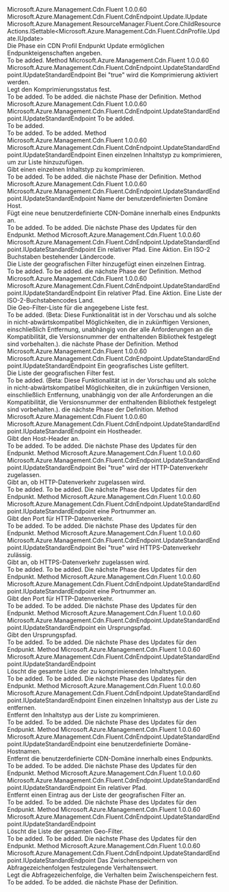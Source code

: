 <Type Name="IUpdateStandardEndpoint" FullName="Microsoft.Azure.Management.Cdn.Fluent.CdnEndpoint.UpdateStandardEndpoint.IUpdateStandardEndpoint">
  <TypeSignature Language="C#" Value="public interface IUpdateStandardEndpoint : Microsoft.Azure.Management.Cdn.Fluent.CdnEndpoint.Update.IUpdate, Microsoft.Azure.Management.ResourceManager.Fluent.Core.ChildResourceActions.ISettable&lt;Microsoft.Azure.Management.Cdn.Fluent.CdnProfile.Update.IUpdate&gt;" />
  <TypeSignature Language="ILAsm" Value=".class public interface auto ansi abstract IUpdateStandardEndpoint implements class Microsoft.Azure.Management.Cdn.Fluent.CdnEndpoint.Update.IUpdate, class Microsoft.Azure.Management.ResourceManager.Fluent.Core.ChildResourceActions.ISettable`1&lt;class Microsoft.Azure.Management.Cdn.Fluent.CdnProfile.Update.IUpdate&gt;" />
  <TypeSignature Language="DocId" Value="T:Microsoft.Azure.Management.Cdn.Fluent.CdnEndpoint.UpdateStandardEndpoint.IUpdateStandardEndpoint" />
  <TypeSignature Language="VB.NET" Value="Public Interface IUpdateStandardEndpoint&#xA;Implements ISettable(Of IUpdate), IUpdate" />
  <TypeSignature Language="F#" Value="type IUpdateStandardEndpoint = interface&#xA;    interface IUpdate&#xA;    interface ISettable&lt;IUpdate&gt;" />
  <AssemblyInfo>
    <AssemblyName>Microsoft.Azure.Management.Cdn.Fluent</AssemblyName>
    <AssemblyVersion>1.0.0.60</AssemblyVersion>
  </AssemblyInfo>
  <Interfaces>
    <Interface>
      <InterfaceName>Microsoft.Azure.Management.Cdn.Fluent.CdnEndpoint.Update.IUpdate</InterfaceName>
    </Interface>
    <Interface>
      <InterfaceName>Microsoft.Azure.Management.ResourceManager.Fluent.Core.ChildResourceActions.ISettable&lt;Microsoft.Azure.Management.Cdn.Fluent.CdnProfile.Update.IUpdate&gt;</InterfaceName>
    </Interface>
  </Interfaces>
  <Docs>
    <summary>
            Die Phase ein CDN Profil Endpunkt Update ermöglichen Endpunkteigenschaften angeben.
            </summary>
    <remarks>To be added.</remarks>
  </Docs>
  <Members>
    <Member MemberName="WithCompressionEnabled">
      <MemberSignature Language="C#" Value="public Microsoft.Azure.Management.Cdn.Fluent.CdnEndpoint.UpdateStandardEndpoint.IUpdateStandardEndpoint WithCompressionEnabled (bool compressionEnabled);" />
      <MemberSignature Language="ILAsm" Value=".method public hidebysig newslot virtual instance class Microsoft.Azure.Management.Cdn.Fluent.CdnEndpoint.UpdateStandardEndpoint.IUpdateStandardEndpoint WithCompressionEnabled(bool compressionEnabled) cil managed" />
      <MemberSignature Language="DocId" Value="M:Microsoft.Azure.Management.Cdn.Fluent.CdnEndpoint.UpdateStandardEndpoint.IUpdateStandardEndpoint.WithCompressionEnabled(System.Boolean)" />
      <MemberSignature Language="VB.NET" Value="Public Function WithCompressionEnabled (compressionEnabled As Boolean) As IUpdateStandardEndpoint" />
      <MemberSignature Language="F#" Value="abstract member WithCompressionEnabled : bool -&gt; Microsoft.Azure.Management.Cdn.Fluent.CdnEndpoint.UpdateStandardEndpoint.IUpdateStandardEndpoint" Usage="iUpdateStandardEndpoint.WithCompressionEnabled compressionEnabled" />
      <MemberType>Method</MemberType>
      <AssemblyInfo>
        <AssemblyName>Microsoft.Azure.Management.Cdn.Fluent</AssemblyName>
        <AssemblyVersion>1.0.0.60</AssemblyVersion>
      </AssemblyInfo>
      <ReturnValue>
        <ReturnType>Microsoft.Azure.Management.Cdn.Fluent.CdnEndpoint.UpdateStandardEndpoint.IUpdateStandardEndpoint</ReturnType>
      </ReturnValue>
      <Parameters>
        <Parameter Name="compressionEnabled" Type="System.Boolean" />
      </Parameters>
      <Docs>
        <param name="compressionEnabled">Bei "true" wird die Komprimierung aktiviert werden.</param>
        <summary>
            Legt den Komprimierungsstatus fest.
            </summary>
        <returns>To be added.</returns>
        <remarks>To be added.</remarks>
        <return>die nächste Phase der Definition.</return>
      </Docs>
    </Member>
    <Member MemberName="WithContentTypesToCompress">
      <MemberSignature Language="C#" Value="public Microsoft.Azure.Management.Cdn.Fluent.CdnEndpoint.UpdateStandardEndpoint.IUpdateStandardEndpoint WithContentTypesToCompress (System.Collections.Generic.ISet&lt;string&gt; contentTypesToCompress);" />
      <MemberSignature Language="ILAsm" Value=".method public hidebysig newslot virtual instance class Microsoft.Azure.Management.Cdn.Fluent.CdnEndpoint.UpdateStandardEndpoint.IUpdateStandardEndpoint WithContentTypesToCompress(class System.Collections.Generic.ISet`1&lt;string&gt; contentTypesToCompress) cil managed" />
      <MemberSignature Language="DocId" Value="M:Microsoft.Azure.Management.Cdn.Fluent.CdnEndpoint.UpdateStandardEndpoint.IUpdateStandardEndpoint.WithContentTypesToCompress(System.Collections.Generic.ISet{System.String})" />
      <MemberSignature Language="VB.NET" Value="Public Function WithContentTypesToCompress (contentTypesToCompress As ISet(Of String)) As IUpdateStandardEndpoint" />
      <MemberSignature Language="F#" Value="abstract member WithContentTypesToCompress : System.Collections.Generic.ISet&lt;string&gt; -&gt; Microsoft.Azure.Management.Cdn.Fluent.CdnEndpoint.UpdateStandardEndpoint.IUpdateStandardEndpoint" Usage="iUpdateStandardEndpoint.WithContentTypesToCompress contentTypesToCompress" />
      <MemberType>Method</MemberType>
      <AssemblyInfo>
        <AssemblyName>Microsoft.Azure.Management.Cdn.Fluent</AssemblyName>
        <AssemblyVersion>1.0.0.60</AssemblyVersion>
      </AssemblyInfo>
      <ReturnValue>
        <ReturnType>Microsoft.Azure.Management.Cdn.Fluent.CdnEndpoint.UpdateStandardEndpoint.IUpdateStandardEndpoint</ReturnType>
      </ReturnValue>
      <Parameters>
        <Parameter Name="contentTypesToCompress" Type="System.Collections.Generic.ISet&lt;System.String&gt;" />
      </Parameters>
      <Docs>
        <param name="contentTypesToCompress">To be added.</param>
        <summary>To be added.</summary>
        <returns>To be added.</returns>
        <remarks>To be added.</remarks>
      </Docs>
    </Member>
    <Member MemberName="WithContentTypeToCompress">
      <MemberSignature Language="C#" Value="public Microsoft.Azure.Management.Cdn.Fluent.CdnEndpoint.UpdateStandardEndpoint.IUpdateStandardEndpoint WithContentTypeToCompress (string contentTypeToCompress);" />
      <MemberSignature Language="ILAsm" Value=".method public hidebysig newslot virtual instance class Microsoft.Azure.Management.Cdn.Fluent.CdnEndpoint.UpdateStandardEndpoint.IUpdateStandardEndpoint WithContentTypeToCompress(string contentTypeToCompress) cil managed" />
      <MemberSignature Language="DocId" Value="M:Microsoft.Azure.Management.Cdn.Fluent.CdnEndpoint.UpdateStandardEndpoint.IUpdateStandardEndpoint.WithContentTypeToCompress(System.String)" />
      <MemberSignature Language="VB.NET" Value="Public Function WithContentTypeToCompress (contentTypeToCompress As String) As IUpdateStandardEndpoint" />
      <MemberSignature Language="F#" Value="abstract member WithContentTypeToCompress : string -&gt; Microsoft.Azure.Management.Cdn.Fluent.CdnEndpoint.UpdateStandardEndpoint.IUpdateStandardEndpoint" Usage="iUpdateStandardEndpoint.WithContentTypeToCompress contentTypeToCompress" />
      <MemberType>Method</MemberType>
      <AssemblyInfo>
        <AssemblyName>Microsoft.Azure.Management.Cdn.Fluent</AssemblyName>
        <AssemblyVersion>1.0.0.60</AssemblyVersion>
      </AssemblyInfo>
      <ReturnValue>
        <ReturnType>Microsoft.Azure.Management.Cdn.Fluent.CdnEndpoint.UpdateStandardEndpoint.IUpdateStandardEndpoint</ReturnType>
      </ReturnValue>
      <Parameters>
        <Parameter Name="contentTypeToCompress" Type="System.String" />
      </Parameters>
      <Docs>
        <param name="contentTypeToCompress">Einen einzelnen Inhaltstyp zu komprimieren, um zur Liste hinzuzufügen.</param>
        <summary>
            Gibt einen einzelnen Inhaltstyp zu komprimieren.
            </summary>
        <returns>To be added.</returns>
        <remarks>To be added.</remarks>
        <return>die nächste Phase der Definition.</return>
      </Docs>
    </Member>
    <Member MemberName="WithCustomDomain">
      <MemberSignature Language="C#" Value="public Microsoft.Azure.Management.Cdn.Fluent.CdnEndpoint.UpdateStandardEndpoint.IUpdateStandardEndpoint WithCustomDomain (string hostName);" />
      <MemberSignature Language="ILAsm" Value=".method public hidebysig newslot virtual instance class Microsoft.Azure.Management.Cdn.Fluent.CdnEndpoint.UpdateStandardEndpoint.IUpdateStandardEndpoint WithCustomDomain(string hostName) cil managed" />
      <MemberSignature Language="DocId" Value="M:Microsoft.Azure.Management.Cdn.Fluent.CdnEndpoint.UpdateStandardEndpoint.IUpdateStandardEndpoint.WithCustomDomain(System.String)" />
      <MemberSignature Language="VB.NET" Value="Public Function WithCustomDomain (hostName As String) As IUpdateStandardEndpoint" />
      <MemberSignature Language="F#" Value="abstract member WithCustomDomain : string -&gt; Microsoft.Azure.Management.Cdn.Fluent.CdnEndpoint.UpdateStandardEndpoint.IUpdateStandardEndpoint" Usage="iUpdateStandardEndpoint.WithCustomDomain hostName" />
      <MemberType>Method</MemberType>
      <AssemblyInfo>
        <AssemblyName>Microsoft.Azure.Management.Cdn.Fluent</AssemblyName>
        <AssemblyVersion>1.0.0.60</AssemblyVersion>
      </AssemblyInfo>
      <ReturnValue>
        <ReturnType>Microsoft.Azure.Management.Cdn.Fluent.CdnEndpoint.UpdateStandardEndpoint.IUpdateStandardEndpoint</ReturnType>
      </ReturnValue>
      <Parameters>
        <Parameter Name="hostName" Type="System.String" />
      </Parameters>
      <Docs>
        <param name="hostName">Name der benutzerdefinierten Domäne Host.</param>
        <summary>
            Fügt eine neue benutzerdefinierte CDN-Domäne innerhalb eines Endpunkts an.
            </summary>
        <returns>To be added.</returns>
        <remarks>To be added.</remarks>
        <return>Die nächste Phase des Updates für den Endpunkt.</return>
      </Docs>
    </Member>
    <Member MemberName="WithGeoFilter">
      <MemberSignature Language="C#" Value="public Microsoft.Azure.Management.Cdn.Fluent.CdnEndpoint.UpdateStandardEndpoint.IUpdateStandardEndpoint WithGeoFilter (string relativePath, Microsoft.Azure.Management.Cdn.Fluent.Models.GeoFilterActions action, Microsoft.Azure.Management.ResourceManager.Fluent.Core.CountryISOCode countryCode);" />
      <MemberSignature Language="ILAsm" Value=".method public hidebysig newslot virtual instance class Microsoft.Azure.Management.Cdn.Fluent.CdnEndpoint.UpdateStandardEndpoint.IUpdateStandardEndpoint WithGeoFilter(string relativePath, valuetype Microsoft.Azure.Management.Cdn.Fluent.Models.GeoFilterActions action, class Microsoft.Azure.Management.ResourceManager.Fluent.Core.CountryISOCode countryCode) cil managed" />
      <MemberSignature Language="DocId" Value="M:Microsoft.Azure.Management.Cdn.Fluent.CdnEndpoint.UpdateStandardEndpoint.IUpdateStandardEndpoint.WithGeoFilter(System.String,Microsoft.Azure.Management.Cdn.Fluent.Models.GeoFilterActions,Microsoft.Azure.Management.ResourceManager.Fluent.Core.CountryISOCode)" />
      <MemberSignature Language="VB.NET" Value="Public Function WithGeoFilter (relativePath As String, action As GeoFilterActions, countryCode As CountryISOCode) As IUpdateStandardEndpoint" />
      <MemberSignature Language="F#" Value="abstract member WithGeoFilter : string * Microsoft.Azure.Management.Cdn.Fluent.Models.GeoFilterActions * Microsoft.Azure.Management.ResourceManager.Fluent.Core.CountryISOCode -&gt; Microsoft.Azure.Management.Cdn.Fluent.CdnEndpoint.UpdateStandardEndpoint.IUpdateStandardEndpoint" Usage="iUpdateStandardEndpoint.WithGeoFilter (relativePath, action, countryCode)" />
      <MemberType>Method</MemberType>
      <AssemblyInfo>
        <AssemblyName>Microsoft.Azure.Management.Cdn.Fluent</AssemblyName>
        <AssemblyVersion>1.0.0.60</AssemblyVersion>
      </AssemblyInfo>
      <ReturnValue>
        <ReturnType>Microsoft.Azure.Management.Cdn.Fluent.CdnEndpoint.UpdateStandardEndpoint.IUpdateStandardEndpoint</ReturnType>
      </ReturnValue>
      <Parameters>
        <Parameter Name="relativePath" Type="System.String" />
        <Parameter Name="action" Type="Microsoft.Azure.Management.Cdn.Fluent.Models.GeoFilterActions" />
        <Parameter Name="countryCode" Type="Microsoft.Azure.Management.ResourceManager.Fluent.Core.CountryISOCode" />
      </Parameters>
      <Docs>
        <param name="relativePath">Ein relativer Pfad.</param>
        <param name="action">Eine Aktion.</param>
        <param name="countryCode">Ein ISO-2 Buchstaben bestehender Ländercode.</param>
        <summary>
            Die Liste der geografischen Filter hinzugefügt einen einzelnen Eintrag.
            </summary>
        <returns>To be added.</returns>
        <remarks>To be added.</remarks>
        <return>die nächste Phase der Definition.</return>
      </Docs>
    </Member>
    <Member MemberName="WithGeoFilter">
      <MemberSignature Language="C#" Value="public Microsoft.Azure.Management.Cdn.Fluent.CdnEndpoint.UpdateStandardEndpoint.IUpdateStandardEndpoint WithGeoFilter (string relativePath, Microsoft.Azure.Management.Cdn.Fluent.Models.GeoFilterActions action, System.Collections.Generic.IList&lt;Microsoft.Azure.Management.ResourceManager.Fluent.Core.CountryISOCode&gt; countryCodes);" />
      <MemberSignature Language="ILAsm" Value=".method public hidebysig newslot virtual instance class Microsoft.Azure.Management.Cdn.Fluent.CdnEndpoint.UpdateStandardEndpoint.IUpdateStandardEndpoint WithGeoFilter(string relativePath, valuetype Microsoft.Azure.Management.Cdn.Fluent.Models.GeoFilterActions action, class System.Collections.Generic.IList`1&lt;class Microsoft.Azure.Management.ResourceManager.Fluent.Core.CountryISOCode&gt; countryCodes) cil managed" />
      <MemberSignature Language="DocId" Value="M:Microsoft.Azure.Management.Cdn.Fluent.CdnEndpoint.UpdateStandardEndpoint.IUpdateStandardEndpoint.WithGeoFilter(System.String,Microsoft.Azure.Management.Cdn.Fluent.Models.GeoFilterActions,System.Collections.Generic.IList{Microsoft.Azure.Management.ResourceManager.Fluent.Core.CountryISOCode})" />
      <MemberSignature Language="VB.NET" Value="Public Function WithGeoFilter (relativePath As String, action As GeoFilterActions, countryCodes As IList(Of CountryISOCode)) As IUpdateStandardEndpoint" />
      <MemberSignature Language="F#" Value="abstract member WithGeoFilter : string * Microsoft.Azure.Management.Cdn.Fluent.Models.GeoFilterActions * System.Collections.Generic.IList&lt;Microsoft.Azure.Management.ResourceManager.Fluent.Core.CountryISOCode&gt; -&gt; Microsoft.Azure.Management.Cdn.Fluent.CdnEndpoint.UpdateStandardEndpoint.IUpdateStandardEndpoint" Usage="iUpdateStandardEndpoint.WithGeoFilter (relativePath, action, countryCodes)" />
      <MemberType>Method</MemberType>
      <AssemblyInfo>
        <AssemblyName>Microsoft.Azure.Management.Cdn.Fluent</AssemblyName>
        <AssemblyVersion>1.0.0.60</AssemblyVersion>
      </AssemblyInfo>
      <ReturnValue>
        <ReturnType>Microsoft.Azure.Management.Cdn.Fluent.CdnEndpoint.UpdateStandardEndpoint.IUpdateStandardEndpoint</ReturnType>
      </ReturnValue>
      <Parameters>
        <Parameter Name="relativePath" Type="System.String" />
        <Parameter Name="action" Type="Microsoft.Azure.Management.Cdn.Fluent.Models.GeoFilterActions" />
        <Parameter Name="countryCodes" Type="System.Collections.Generic.IList&lt;Microsoft.Azure.Management.ResourceManager.Fluent.Core.CountryISOCode&gt;" />
      </Parameters>
      <Docs>
        <param name="relativePath">Ein relativer Pfad.</param>
        <param name="action">Eine Aktion.</param>
        <param name="countryCodes">Eine Liste der ISO-2-Buchstabencodes Land.</param>
        <summary>
            Die Geo-Filter-Liste für die angegebene Liste fest.
            </summary>
        <returns>To be added.</returns>
        <remarks>
            (Beta: Diese Funktionalität ist in der Vorschau und als solche in nicht-abwärtskompatibel Möglichkeiten, die in zukünftigen Versionen, einschließlich Entfernung, unabhängig von der alle Anforderungen an die Kompatibilität, die Versionsnummer der enthaltenden Bibliothek festgelegt sind vorbehalten.).
            </remarks>
        <return>die nächste Phase der Definition.</return>
      </Docs>
    </Member>
    <Member MemberName="WithGeoFilters">
      <MemberSignature Language="C#" Value="public Microsoft.Azure.Management.Cdn.Fluent.CdnEndpoint.UpdateStandardEndpoint.IUpdateStandardEndpoint WithGeoFilters (System.Collections.Generic.IList&lt;Microsoft.Azure.Management.Cdn.Fluent.Models.GeoFilter&gt; geoFilters);" />
      <MemberSignature Language="ILAsm" Value=".method public hidebysig newslot virtual instance class Microsoft.Azure.Management.Cdn.Fluent.CdnEndpoint.UpdateStandardEndpoint.IUpdateStandardEndpoint WithGeoFilters(class System.Collections.Generic.IList`1&lt;class Microsoft.Azure.Management.Cdn.Fluent.Models.GeoFilter&gt; geoFilters) cil managed" />
      <MemberSignature Language="DocId" Value="M:Microsoft.Azure.Management.Cdn.Fluent.CdnEndpoint.UpdateStandardEndpoint.IUpdateStandardEndpoint.WithGeoFilters(System.Collections.Generic.IList{Microsoft.Azure.Management.Cdn.Fluent.Models.GeoFilter})" />
      <MemberSignature Language="VB.NET" Value="Public Function WithGeoFilters (geoFilters As IList(Of GeoFilter)) As IUpdateStandardEndpoint" />
      <MemberSignature Language="F#" Value="abstract member WithGeoFilters : System.Collections.Generic.IList&lt;Microsoft.Azure.Management.Cdn.Fluent.Models.GeoFilter&gt; -&gt; Microsoft.Azure.Management.Cdn.Fluent.CdnEndpoint.UpdateStandardEndpoint.IUpdateStandardEndpoint" Usage="iUpdateStandardEndpoint.WithGeoFilters geoFilters" />
      <MemberType>Method</MemberType>
      <AssemblyInfo>
        <AssemblyName>Microsoft.Azure.Management.Cdn.Fluent</AssemblyName>
        <AssemblyVersion>1.0.0.60</AssemblyVersion>
      </AssemblyInfo>
      <ReturnValue>
        <ReturnType>Microsoft.Azure.Management.Cdn.Fluent.CdnEndpoint.UpdateStandardEndpoint.IUpdateStandardEndpoint</ReturnType>
      </ReturnValue>
      <Parameters>
        <Parameter Name="geoFilters" Type="System.Collections.Generic.IList&lt;Microsoft.Azure.Management.Cdn.Fluent.Models.GeoFilter&gt;" />
      </Parameters>
      <Docs>
        <param name="geoFilters">Ein geografisches Liste gefiltert.</param>
        <summary>
            Die Liste der geografischen Filter fest.
            </summary>
        <returns>To be added.</returns>
        <remarks>
            (Beta: Diese Funktionalität ist in der Vorschau und als solche in nicht-abwärtskompatibel Möglichkeiten, die in zukünftigen Versionen, einschließlich Entfernung, unabhängig von der alle Anforderungen an die Kompatibilität, die Versionsnummer der enthaltenden Bibliothek festgelegt sind vorbehalten.).
            </remarks>
        <return>die nächste Phase der Definition.</return>
      </Docs>
    </Member>
    <Member MemberName="WithHostHeader">
      <MemberSignature Language="C#" Value="public Microsoft.Azure.Management.Cdn.Fluent.CdnEndpoint.UpdateStandardEndpoint.IUpdateStandardEndpoint WithHostHeader (string hostHeader);" />
      <MemberSignature Language="ILAsm" Value=".method public hidebysig newslot virtual instance class Microsoft.Azure.Management.Cdn.Fluent.CdnEndpoint.UpdateStandardEndpoint.IUpdateStandardEndpoint WithHostHeader(string hostHeader) cil managed" />
      <MemberSignature Language="DocId" Value="M:Microsoft.Azure.Management.Cdn.Fluent.CdnEndpoint.UpdateStandardEndpoint.IUpdateStandardEndpoint.WithHostHeader(System.String)" />
      <MemberSignature Language="VB.NET" Value="Public Function WithHostHeader (hostHeader As String) As IUpdateStandardEndpoint" />
      <MemberSignature Language="F#" Value="abstract member WithHostHeader : string -&gt; Microsoft.Azure.Management.Cdn.Fluent.CdnEndpoint.UpdateStandardEndpoint.IUpdateStandardEndpoint" Usage="iUpdateStandardEndpoint.WithHostHeader hostHeader" />
      <MemberType>Method</MemberType>
      <AssemblyInfo>
        <AssemblyName>Microsoft.Azure.Management.Cdn.Fluent</AssemblyName>
        <AssemblyVersion>1.0.0.60</AssemblyVersion>
      </AssemblyInfo>
      <ReturnValue>
        <ReturnType>Microsoft.Azure.Management.Cdn.Fluent.CdnEndpoint.UpdateStandardEndpoint.IUpdateStandardEndpoint</ReturnType>
      </ReturnValue>
      <Parameters>
        <Parameter Name="hostHeader" Type="System.String" />
      </Parameters>
      <Docs>
        <param name="hostHeader">ein Hostheader.</param>
        <summary>
            Gibt den Host-Header an.
            </summary>
        <returns>To be added.</returns>
        <remarks>To be added.</remarks>
        <return>Die nächste Phase des Updates für den Endpunkt.</return>
      </Docs>
    </Member>
    <Member MemberName="WithHttpAllowed">
      <MemberSignature Language="C#" Value="public Microsoft.Azure.Management.Cdn.Fluent.CdnEndpoint.UpdateStandardEndpoint.IUpdateStandardEndpoint WithHttpAllowed (bool httpAllowed);" />
      <MemberSignature Language="ILAsm" Value=".method public hidebysig newslot virtual instance class Microsoft.Azure.Management.Cdn.Fluent.CdnEndpoint.UpdateStandardEndpoint.IUpdateStandardEndpoint WithHttpAllowed(bool httpAllowed) cil managed" />
      <MemberSignature Language="DocId" Value="M:Microsoft.Azure.Management.Cdn.Fluent.CdnEndpoint.UpdateStandardEndpoint.IUpdateStandardEndpoint.WithHttpAllowed(System.Boolean)" />
      <MemberSignature Language="VB.NET" Value="Public Function WithHttpAllowed (httpAllowed As Boolean) As IUpdateStandardEndpoint" />
      <MemberSignature Language="F#" Value="abstract member WithHttpAllowed : bool -&gt; Microsoft.Azure.Management.Cdn.Fluent.CdnEndpoint.UpdateStandardEndpoint.IUpdateStandardEndpoint" Usage="iUpdateStandardEndpoint.WithHttpAllowed httpAllowed" />
      <MemberType>Method</MemberType>
      <AssemblyInfo>
        <AssemblyName>Microsoft.Azure.Management.Cdn.Fluent</AssemblyName>
        <AssemblyVersion>1.0.0.60</AssemblyVersion>
      </AssemblyInfo>
      <ReturnValue>
        <ReturnType>Microsoft.Azure.Management.Cdn.Fluent.CdnEndpoint.UpdateStandardEndpoint.IUpdateStandardEndpoint</ReturnType>
      </ReturnValue>
      <Parameters>
        <Parameter Name="httpAllowed" Type="System.Boolean" />
      </Parameters>
      <Docs>
        <param name="httpAllowed">Bei "true" wird der HTTP-Datenverkehr zugelassen.</param>
        <summary>
            Gibt an, ob HTTP-Datenverkehr zugelassen wird.
            </summary>
        <returns>To be added.</returns>
        <remarks>To be added.</remarks>
        <return>Die nächste Phase des Updates für den Endpunkt.</return>
      </Docs>
    </Member>
    <Member MemberName="WithHttpPort">
      <MemberSignature Language="C#" Value="public Microsoft.Azure.Management.Cdn.Fluent.CdnEndpoint.UpdateStandardEndpoint.IUpdateStandardEndpoint WithHttpPort (int httpPort);" />
      <MemberSignature Language="ILAsm" Value=".method public hidebysig newslot virtual instance class Microsoft.Azure.Management.Cdn.Fluent.CdnEndpoint.UpdateStandardEndpoint.IUpdateStandardEndpoint WithHttpPort(int32 httpPort) cil managed" />
      <MemberSignature Language="DocId" Value="M:Microsoft.Azure.Management.Cdn.Fluent.CdnEndpoint.UpdateStandardEndpoint.IUpdateStandardEndpoint.WithHttpPort(System.Int32)" />
      <MemberSignature Language="VB.NET" Value="Public Function WithHttpPort (httpPort As Integer) As IUpdateStandardEndpoint" />
      <MemberSignature Language="F#" Value="abstract member WithHttpPort : int -&gt; Microsoft.Azure.Management.Cdn.Fluent.CdnEndpoint.UpdateStandardEndpoint.IUpdateStandardEndpoint" Usage="iUpdateStandardEndpoint.WithHttpPort httpPort" />
      <MemberType>Method</MemberType>
      <AssemblyInfo>
        <AssemblyName>Microsoft.Azure.Management.Cdn.Fluent</AssemblyName>
        <AssemblyVersion>1.0.0.60</AssemblyVersion>
      </AssemblyInfo>
      <ReturnValue>
        <ReturnType>Microsoft.Azure.Management.Cdn.Fluent.CdnEndpoint.UpdateStandardEndpoint.IUpdateStandardEndpoint</ReturnType>
      </ReturnValue>
      <Parameters>
        <Parameter Name="httpPort" Type="System.Int32" />
      </Parameters>
      <Docs>
        <param name="httpPort">eine Portnummer an.</param>
        <summary>
            Gibt den Port für HTTP-Datenverkehr.
            </summary>
        <returns>To be added.</returns>
        <remarks>To be added.</remarks>
        <return>Die nächste Phase des Updates für den Endpunkt.</return>
      </Docs>
    </Member>
    <Member MemberName="WithHttpsAllowed">
      <MemberSignature Language="C#" Value="public Microsoft.Azure.Management.Cdn.Fluent.CdnEndpoint.UpdateStandardEndpoint.IUpdateStandardEndpoint WithHttpsAllowed (bool httpsAllowed);" />
      <MemberSignature Language="ILAsm" Value=".method public hidebysig newslot virtual instance class Microsoft.Azure.Management.Cdn.Fluent.CdnEndpoint.UpdateStandardEndpoint.IUpdateStandardEndpoint WithHttpsAllowed(bool httpsAllowed) cil managed" />
      <MemberSignature Language="DocId" Value="M:Microsoft.Azure.Management.Cdn.Fluent.CdnEndpoint.UpdateStandardEndpoint.IUpdateStandardEndpoint.WithHttpsAllowed(System.Boolean)" />
      <MemberSignature Language="VB.NET" Value="Public Function WithHttpsAllowed (httpsAllowed As Boolean) As IUpdateStandardEndpoint" />
      <MemberSignature Language="F#" Value="abstract member WithHttpsAllowed : bool -&gt; Microsoft.Azure.Management.Cdn.Fluent.CdnEndpoint.UpdateStandardEndpoint.IUpdateStandardEndpoint" Usage="iUpdateStandardEndpoint.WithHttpsAllowed httpsAllowed" />
      <MemberType>Method</MemberType>
      <AssemblyInfo>
        <AssemblyName>Microsoft.Azure.Management.Cdn.Fluent</AssemblyName>
        <AssemblyVersion>1.0.0.60</AssemblyVersion>
      </AssemblyInfo>
      <ReturnValue>
        <ReturnType>Microsoft.Azure.Management.Cdn.Fluent.CdnEndpoint.UpdateStandardEndpoint.IUpdateStandardEndpoint</ReturnType>
      </ReturnValue>
      <Parameters>
        <Parameter Name="httpsAllowed" Type="System.Boolean" />
      </Parameters>
      <Docs>
        <param name="httpsAllowed">Bei "true" wird HTTPS-Datenverkehr zulässig.</param>
        <summary>
            Gibt an, ob HTTPS-Datenverkehr zugelassen wird.
            </summary>
        <returns>To be added.</returns>
        <remarks>To be added.</remarks>
        <return>Die nächste Phase des Updates für den Endpunkt.</return>
      </Docs>
    </Member>
    <Member MemberName="WithHttpsPort">
      <MemberSignature Language="C#" Value="public Microsoft.Azure.Management.Cdn.Fluent.CdnEndpoint.UpdateStandardEndpoint.IUpdateStandardEndpoint WithHttpsPort (int httpsPort);" />
      <MemberSignature Language="ILAsm" Value=".method public hidebysig newslot virtual instance class Microsoft.Azure.Management.Cdn.Fluent.CdnEndpoint.UpdateStandardEndpoint.IUpdateStandardEndpoint WithHttpsPort(int32 httpsPort) cil managed" />
      <MemberSignature Language="DocId" Value="M:Microsoft.Azure.Management.Cdn.Fluent.CdnEndpoint.UpdateStandardEndpoint.IUpdateStandardEndpoint.WithHttpsPort(System.Int32)" />
      <MemberSignature Language="VB.NET" Value="Public Function WithHttpsPort (httpsPort As Integer) As IUpdateStandardEndpoint" />
      <MemberSignature Language="F#" Value="abstract member WithHttpsPort : int -&gt; Microsoft.Azure.Management.Cdn.Fluent.CdnEndpoint.UpdateStandardEndpoint.IUpdateStandardEndpoint" Usage="iUpdateStandardEndpoint.WithHttpsPort httpsPort" />
      <MemberType>Method</MemberType>
      <AssemblyInfo>
        <AssemblyName>Microsoft.Azure.Management.Cdn.Fluent</AssemblyName>
        <AssemblyVersion>1.0.0.60</AssemblyVersion>
      </AssemblyInfo>
      <ReturnValue>
        <ReturnType>Microsoft.Azure.Management.Cdn.Fluent.CdnEndpoint.UpdateStandardEndpoint.IUpdateStandardEndpoint</ReturnType>
      </ReturnValue>
      <Parameters>
        <Parameter Name="httpsPort" Type="System.Int32" />
      </Parameters>
      <Docs>
        <param name="httpsPort">eine Portnummer an.</param>
        <summary>
            Gibt den Port für HTTP-Datenverkehr.
            </summary>
        <returns>To be added.</returns>
        <remarks>To be added.</remarks>
        <return>Die nächste Phase des Updates für den Endpunkt.</return>
      </Docs>
    </Member>
    <Member MemberName="WithOriginPath">
      <MemberSignature Language="C#" Value="public Microsoft.Azure.Management.Cdn.Fluent.CdnEndpoint.UpdateStandardEndpoint.IUpdateStandardEndpoint WithOriginPath (string originPath);" />
      <MemberSignature Language="ILAsm" Value=".method public hidebysig newslot virtual instance class Microsoft.Azure.Management.Cdn.Fluent.CdnEndpoint.UpdateStandardEndpoint.IUpdateStandardEndpoint WithOriginPath(string originPath) cil managed" />
      <MemberSignature Language="DocId" Value="M:Microsoft.Azure.Management.Cdn.Fluent.CdnEndpoint.UpdateStandardEndpoint.IUpdateStandardEndpoint.WithOriginPath(System.String)" />
      <MemberSignature Language="VB.NET" Value="Public Function WithOriginPath (originPath As String) As IUpdateStandardEndpoint" />
      <MemberSignature Language="F#" Value="abstract member WithOriginPath : string -&gt; Microsoft.Azure.Management.Cdn.Fluent.CdnEndpoint.UpdateStandardEndpoint.IUpdateStandardEndpoint" Usage="iUpdateStandardEndpoint.WithOriginPath originPath" />
      <MemberType>Method</MemberType>
      <AssemblyInfo>
        <AssemblyName>Microsoft.Azure.Management.Cdn.Fluent</AssemblyName>
        <AssemblyVersion>1.0.0.60</AssemblyVersion>
      </AssemblyInfo>
      <ReturnValue>
        <ReturnType>Microsoft.Azure.Management.Cdn.Fluent.CdnEndpoint.UpdateStandardEndpoint.IUpdateStandardEndpoint</ReturnType>
      </ReturnValue>
      <Parameters>
        <Parameter Name="originPath" Type="System.String" />
      </Parameters>
      <Docs>
        <param name="originPath">ein Ursprungspfad.</param>
        <summary>
            Gibt den Ursprungspfad.
            </summary>
        <returns>To be added.</returns>
        <remarks>To be added.</remarks>
        <return>Die nächste Phase des Updates für den Endpunkt.</return>
      </Docs>
    </Member>
    <Member MemberName="WithoutContentTypesToCompress">
      <MemberSignature Language="C#" Value="public Microsoft.Azure.Management.Cdn.Fluent.CdnEndpoint.UpdateStandardEndpoint.IUpdateStandardEndpoint WithoutContentTypesToCompress ();" />
      <MemberSignature Language="ILAsm" Value=".method public hidebysig newslot virtual instance class Microsoft.Azure.Management.Cdn.Fluent.CdnEndpoint.UpdateStandardEndpoint.IUpdateStandardEndpoint WithoutContentTypesToCompress() cil managed" />
      <MemberSignature Language="DocId" Value="M:Microsoft.Azure.Management.Cdn.Fluent.CdnEndpoint.UpdateStandardEndpoint.IUpdateStandardEndpoint.WithoutContentTypesToCompress" />
      <MemberSignature Language="VB.NET" Value="Public Function WithoutContentTypesToCompress () As IUpdateStandardEndpoint" />
      <MemberSignature Language="F#" Value="abstract member WithoutContentTypesToCompress : unit -&gt; Microsoft.Azure.Management.Cdn.Fluent.CdnEndpoint.UpdateStandardEndpoint.IUpdateStandardEndpoint" Usage="iUpdateStandardEndpoint.WithoutContentTypesToCompress " />
      <MemberType>Method</MemberType>
      <AssemblyInfo>
        <AssemblyName>Microsoft.Azure.Management.Cdn.Fluent</AssemblyName>
        <AssemblyVersion>1.0.0.60</AssemblyVersion>
      </AssemblyInfo>
      <ReturnValue>
        <ReturnType>Microsoft.Azure.Management.Cdn.Fluent.CdnEndpoint.UpdateStandardEndpoint.IUpdateStandardEndpoint</ReturnType>
      </ReturnValue>
      <Parameters />
      <Docs>
        <summary>
            Löscht die gesamte Liste der zu komprimierenden Inhaltstypen.
            </summary>
        <returns>To be added.</returns>
        <remarks>To be added.</remarks>
        <return>Die nächste Phase des Updates für den Endpunkt.</return>
      </Docs>
    </Member>
    <Member MemberName="WithoutContentTypeToCompress">
      <MemberSignature Language="C#" Value="public Microsoft.Azure.Management.Cdn.Fluent.CdnEndpoint.UpdateStandardEndpoint.IUpdateStandardEndpoint WithoutContentTypeToCompress (string contentTypeToCompress);" />
      <MemberSignature Language="ILAsm" Value=".method public hidebysig newslot virtual instance class Microsoft.Azure.Management.Cdn.Fluent.CdnEndpoint.UpdateStandardEndpoint.IUpdateStandardEndpoint WithoutContentTypeToCompress(string contentTypeToCompress) cil managed" />
      <MemberSignature Language="DocId" Value="M:Microsoft.Azure.Management.Cdn.Fluent.CdnEndpoint.UpdateStandardEndpoint.IUpdateStandardEndpoint.WithoutContentTypeToCompress(System.String)" />
      <MemberSignature Language="VB.NET" Value="Public Function WithoutContentTypeToCompress (contentTypeToCompress As String) As IUpdateStandardEndpoint" />
      <MemberSignature Language="F#" Value="abstract member WithoutContentTypeToCompress : string -&gt; Microsoft.Azure.Management.Cdn.Fluent.CdnEndpoint.UpdateStandardEndpoint.IUpdateStandardEndpoint" Usage="iUpdateStandardEndpoint.WithoutContentTypeToCompress contentTypeToCompress" />
      <MemberType>Method</MemberType>
      <AssemblyInfo>
        <AssemblyName>Microsoft.Azure.Management.Cdn.Fluent</AssemblyName>
        <AssemblyVersion>1.0.0.60</AssemblyVersion>
      </AssemblyInfo>
      <ReturnValue>
        <ReturnType>Microsoft.Azure.Management.Cdn.Fluent.CdnEndpoint.UpdateStandardEndpoint.IUpdateStandardEndpoint</ReturnType>
      </ReturnValue>
      <Parameters>
        <Parameter Name="contentTypeToCompress" Type="System.String" />
      </Parameters>
      <Docs>
        <param name="contentTypeToCompress">Einen einzelnen Inhaltstyp aus der Liste zu entfernen.</param>
        <summary>
            Entfernt den Inhaltstyp aus der Liste zu komprimieren.
            </summary>
        <returns>To be added.</returns>
        <remarks>To be added.</remarks>
        <return>Die nächste Phase des Updates für den Endpunkt.</return>
      </Docs>
    </Member>
    <Member MemberName="WithoutCustomDomain">
      <MemberSignature Language="C#" Value="public Microsoft.Azure.Management.Cdn.Fluent.CdnEndpoint.UpdateStandardEndpoint.IUpdateStandardEndpoint WithoutCustomDomain (string hostName);" />
      <MemberSignature Language="ILAsm" Value=".method public hidebysig newslot virtual instance class Microsoft.Azure.Management.Cdn.Fluent.CdnEndpoint.UpdateStandardEndpoint.IUpdateStandardEndpoint WithoutCustomDomain(string hostName) cil managed" />
      <MemberSignature Language="DocId" Value="M:Microsoft.Azure.Management.Cdn.Fluent.CdnEndpoint.UpdateStandardEndpoint.IUpdateStandardEndpoint.WithoutCustomDomain(System.String)" />
      <MemberSignature Language="VB.NET" Value="Public Function WithoutCustomDomain (hostName As String) As IUpdateStandardEndpoint" />
      <MemberSignature Language="F#" Value="abstract member WithoutCustomDomain : string -&gt; Microsoft.Azure.Management.Cdn.Fluent.CdnEndpoint.UpdateStandardEndpoint.IUpdateStandardEndpoint" Usage="iUpdateStandardEndpoint.WithoutCustomDomain hostName" />
      <MemberType>Method</MemberType>
      <AssemblyInfo>
        <AssemblyName>Microsoft.Azure.Management.Cdn.Fluent</AssemblyName>
        <AssemblyVersion>1.0.0.60</AssemblyVersion>
      </AssemblyInfo>
      <ReturnValue>
        <ReturnType>Microsoft.Azure.Management.Cdn.Fluent.CdnEndpoint.UpdateStandardEndpoint.IUpdateStandardEndpoint</ReturnType>
      </ReturnValue>
      <Parameters>
        <Parameter Name="hostName" Type="System.String" />
      </Parameters>
      <Docs>
        <param name="hostName">eine benutzerdefinierte Domäne-Hostnamen.</param>
        <summary>
            Entfernt die benutzerdefinierte CDN-Domäne innerhalb eines Endpunkts.
            </summary>
        <returns>To be added.</returns>
        <remarks>To be added.</remarks>
        <return>Die nächste Phase des Updates für den Endpunkt.</return>
      </Docs>
    </Member>
    <Member MemberName="WithoutGeoFilter">
      <MemberSignature Language="C#" Value="public Microsoft.Azure.Management.Cdn.Fluent.CdnEndpoint.UpdateStandardEndpoint.IUpdateStandardEndpoint WithoutGeoFilter (string relativePath);" />
      <MemberSignature Language="ILAsm" Value=".method public hidebysig newslot virtual instance class Microsoft.Azure.Management.Cdn.Fluent.CdnEndpoint.UpdateStandardEndpoint.IUpdateStandardEndpoint WithoutGeoFilter(string relativePath) cil managed" />
      <MemberSignature Language="DocId" Value="M:Microsoft.Azure.Management.Cdn.Fluent.CdnEndpoint.UpdateStandardEndpoint.IUpdateStandardEndpoint.WithoutGeoFilter(System.String)" />
      <MemberSignature Language="VB.NET" Value="Public Function WithoutGeoFilter (relativePath As String) As IUpdateStandardEndpoint" />
      <MemberSignature Language="F#" Value="abstract member WithoutGeoFilter : string -&gt; Microsoft.Azure.Management.Cdn.Fluent.CdnEndpoint.UpdateStandardEndpoint.IUpdateStandardEndpoint" Usage="iUpdateStandardEndpoint.WithoutGeoFilter relativePath" />
      <MemberType>Method</MemberType>
      <AssemblyInfo>
        <AssemblyName>Microsoft.Azure.Management.Cdn.Fluent</AssemblyName>
        <AssemblyVersion>1.0.0.60</AssemblyVersion>
      </AssemblyInfo>
      <ReturnValue>
        <ReturnType>Microsoft.Azure.Management.Cdn.Fluent.CdnEndpoint.UpdateStandardEndpoint.IUpdateStandardEndpoint</ReturnType>
      </ReturnValue>
      <Parameters>
        <Parameter Name="relativePath" Type="System.String" />
      </Parameters>
      <Docs>
        <param name="relativePath">Ein relativer Pfad.</param>
        <summary>
            Entfernt einen Eintrag aus der Liste der geografischen Filter an.
            </summary>
        <returns>To be added.</returns>
        <remarks>To be added.</remarks>
        <return>Die nächste Phase des Updates für den Endpunkt.</return>
      </Docs>
    </Member>
    <Member MemberName="WithoutGeoFilters">
      <MemberSignature Language="C#" Value="public Microsoft.Azure.Management.Cdn.Fluent.CdnEndpoint.UpdateStandardEndpoint.IUpdateStandardEndpoint WithoutGeoFilters ();" />
      <MemberSignature Language="ILAsm" Value=".method public hidebysig newslot virtual instance class Microsoft.Azure.Management.Cdn.Fluent.CdnEndpoint.UpdateStandardEndpoint.IUpdateStandardEndpoint WithoutGeoFilters() cil managed" />
      <MemberSignature Language="DocId" Value="M:Microsoft.Azure.Management.Cdn.Fluent.CdnEndpoint.UpdateStandardEndpoint.IUpdateStandardEndpoint.WithoutGeoFilters" />
      <MemberSignature Language="VB.NET" Value="Public Function WithoutGeoFilters () As IUpdateStandardEndpoint" />
      <MemberSignature Language="F#" Value="abstract member WithoutGeoFilters : unit -&gt; Microsoft.Azure.Management.Cdn.Fluent.CdnEndpoint.UpdateStandardEndpoint.IUpdateStandardEndpoint" Usage="iUpdateStandardEndpoint.WithoutGeoFilters " />
      <MemberType>Method</MemberType>
      <AssemblyInfo>
        <AssemblyName>Microsoft.Azure.Management.Cdn.Fluent</AssemblyName>
        <AssemblyVersion>1.0.0.60</AssemblyVersion>
      </AssemblyInfo>
      <ReturnValue>
        <ReturnType>Microsoft.Azure.Management.Cdn.Fluent.CdnEndpoint.UpdateStandardEndpoint.IUpdateStandardEndpoint</ReturnType>
      </ReturnValue>
      <Parameters />
      <Docs>
        <summary>
            Löscht die Liste der gesamten Geo-Filter.
            </summary>
        <returns>To be added.</returns>
        <remarks>To be added.</remarks>
        <return>Die nächste Phase des Updates für den Endpunkt.</return>
      </Docs>
    </Member>
    <Member MemberName="WithQueryStringCachingBehavior">
      <MemberSignature Language="C#" Value="public Microsoft.Azure.Management.Cdn.Fluent.CdnEndpoint.UpdateStandardEndpoint.IUpdateStandardEndpoint WithQueryStringCachingBehavior (Microsoft.Azure.Management.Cdn.Fluent.Models.QueryStringCachingBehavior cachingBehavior);" />
      <MemberSignature Language="ILAsm" Value=".method public hidebysig newslot virtual instance class Microsoft.Azure.Management.Cdn.Fluent.CdnEndpoint.UpdateStandardEndpoint.IUpdateStandardEndpoint WithQueryStringCachingBehavior(valuetype Microsoft.Azure.Management.Cdn.Fluent.Models.QueryStringCachingBehavior cachingBehavior) cil managed" />
      <MemberSignature Language="DocId" Value="M:Microsoft.Azure.Management.Cdn.Fluent.CdnEndpoint.UpdateStandardEndpoint.IUpdateStandardEndpoint.WithQueryStringCachingBehavior(Microsoft.Azure.Management.Cdn.Fluent.Models.QueryStringCachingBehavior)" />
      <MemberSignature Language="VB.NET" Value="Public Function WithQueryStringCachingBehavior (cachingBehavior As QueryStringCachingBehavior) As IUpdateStandardEndpoint" />
      <MemberSignature Language="F#" Value="abstract member WithQueryStringCachingBehavior : Microsoft.Azure.Management.Cdn.Fluent.Models.QueryStringCachingBehavior -&gt; Microsoft.Azure.Management.Cdn.Fluent.CdnEndpoint.UpdateStandardEndpoint.IUpdateStandardEndpoint" Usage="iUpdateStandardEndpoint.WithQueryStringCachingBehavior cachingBehavior" />
      <MemberType>Method</MemberType>
      <AssemblyInfo>
        <AssemblyName>Microsoft.Azure.Management.Cdn.Fluent</AssemblyName>
        <AssemblyVersion>1.0.0.60</AssemblyVersion>
      </AssemblyInfo>
      <ReturnValue>
        <ReturnType>Microsoft.Azure.Management.Cdn.Fluent.CdnEndpoint.UpdateStandardEndpoint.IUpdateStandardEndpoint</ReturnType>
      </ReturnValue>
      <Parameters>
        <Parameter Name="cachingBehavior" Type="Microsoft.Azure.Management.Cdn.Fluent.Models.QueryStringCachingBehavior" />
      </Parameters>
      <Docs>
        <param name="cachingBehavior">Das Zwischenspeichern von Abfragezeichenfolgen festzulegende Verhaltenswert.</param>
        <summary>
            Legt die Abfragezeichenfolge, die Verhalten beim Zwischenspeichern fest.
            </summary>
        <returns>To be added.</returns>
        <remarks>To be added.</remarks>
        <return>die nächste Phase der Definition.</return>
      </Docs>
    </Member>
  </Members>
</Type>